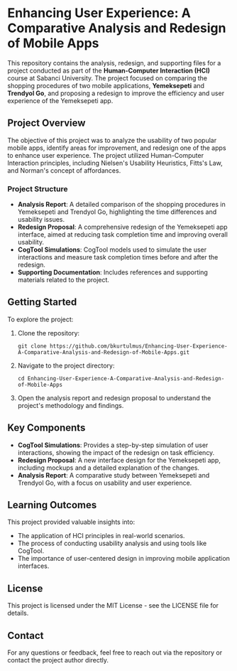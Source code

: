 # Enhancing User Experience: A Comparative Analysis and Redesign of Mobile Apps

This repository contains the analysis, redesign, and supporting files for a project conducted as part of the **Human-Computer Interaction (HCI)** course at Sabanci University. The project focused on comparing the shopping procedures of two mobile applications, **Yemeksepeti** and **Trendyol Go**, and proposing a redesign to improve the efficiency and user experience of the Yemeksepeti app.

## Project Overview

The objective of this project was to analyze the usability of two popular mobile apps, identify areas for improvement, and redesign one of the apps to enhance user experience. The project utilized Human-Computer Interaction principles, including Nielsen's Usability Heuristics, Fitts's Law, and Norman's concept of affordances.

### Project Structure

- **Analysis Report**: A detailed comparison of the shopping procedures in Yemeksepeti and Trendyol Go, highlighting the time differences and usability issues.
- **Redesign Proposal**: A comprehensive redesign of the Yemeksepeti app interface, aimed at reducing task completion time and improving overall usability.
- **CogTool Simulations**: CogTool models used to simulate the user interactions and measure task completion times before and after the redesign.
- **Supporting Documentation**: Includes references and supporting materials related to the project.

## Getting Started

To explore the project:

1. Clone the repository:
   ```
   git clone https://github.com/bkurtulmus/Enhancing-User-Experience-A-Comparative-Analysis-and-Redesign-of-Mobile-Apps.git
   ```
2. Navigate to the project directory:
   ```
   cd Enhancing-User-Experience-A-Comparative-Analysis-and-Redesign-of-Mobile-Apps
   ```
3. Open the analysis report and redesign proposal to understand the project's methodology and findings.

## Key Components

- **CogTool Simulations**: Provides a step-by-step simulation of user interactions, showing the impact of the redesign on task efficiency.
- **Redesign Proposal**: A new interface design for the Yemeksepeti app, including mockups and a detailed explanation of the changes.
- **Analysis Report**: A comparative study between Yemeksepeti and Trendyol Go, with a focus on usability and user experience.

## Learning Outcomes

This project provided valuable insights into:
- The application of HCI principles in real-world scenarios.
- The process of conducting usability analysis and using tools like CogTool.
- The importance of user-centered design in improving mobile application interfaces.

## License

This project is licensed under the MIT License - see the LICENSE file for details.

## Contact

For any questions or feedback, feel free to reach out via the repository or contact the project author directly.
